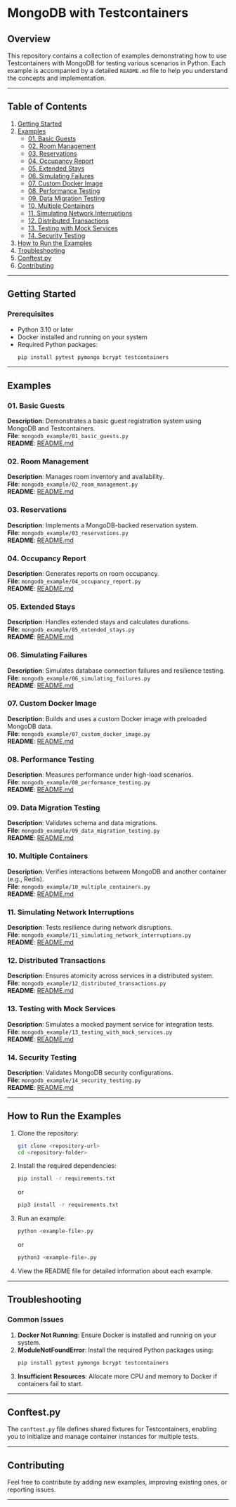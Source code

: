 # **MongoDB with Testcontainers**

## **Overview**
This repository contains a collection of examples demonstrating how to use Testcontainers with MongoDB for testing various scenarios in Python. Each example is accompanied by a detailed `README.md` file to help you understand the concepts and implementation.

---

## **Table of Contents**
1. [Getting Started](#getting-started)
2. [Examples](#examples)
    - [01. Basic Guests](#01-basic-guests)
    - [02. Room Management](#02-room-management)
    - [03. Reservations](#03-reservations)
    - [04. Occupancy Report](#04-occupancy-report)
    - [05. Extended Stays](#05-extended-stays)
    - [06. Simulating Failures](#06-simulating-failures)
    - [07. Custom Docker Image](#07-custom-docker-image)
    - [08. Performance Testing](#08-performance-testing)
    - [09. Data Migration Testing](#09-data-migration-testing)
    - [10. Multiple Containers](#10-multiple-containers)
    - [11. Simulating Network Interruptions](#11-simulating-network-interruptions)
    - [12. Distributed Transactions](#12-distributed-transactions)
    - [13. Testing with Mock Services](#13-testing-with-mock-services)
    - [14. Security Testing](#14-security-testing)
3. [How to Run the Examples](#how-to-run-the-examples)
4. [Troubleshooting](#troubleshooting)
5. [Conftest.py](#conftestpy)
6. [Contributing](#contributing)

---

## **Getting Started**

### **Prerequisites**
- Python 3.10 or later
- Docker installed and running on your system
- Required Python packages:
  ```bash
  pip install pytest pymongo bcrypt testcontainers
  ```

---

## **Examples**

### 01. Basic Guests
**Description**: Demonstrates a basic guest registration system using MongoDB and Testcontainers.  
**File**: `mongodb_example/01_basic_guests.py`  
**README**: [README.md](01_basic_guests/README.md)

### 02. Room Management
**Description**: Manages room inventory and availability.  
**File**: `mongodb_example/02_room_management.py`  
**README**: [README.md](02_room_management/README.md)

### 03. Reservations
**Description**: Implements a MongoDB-backed reservation system.  
**File**: `mongodb_example/03_reservations.py`  
**README**: [README.md](03_reservations/README.md)

### 04. Occupancy Report
**Description**: Generates reports on room occupancy.  
**File**: `mongodb_example/04_occupancy_report.py`  
**README**: [README.md](04_occupancy_report/README.md)

### 05. Extended Stays
**Description**: Handles extended stays and calculates durations.  
**File**: `mongodb_example/05_extended_stays.py`  
**README**: [README.md](05_extended_stays/README.md)

### 06. Simulating Failures
**Description**: Simulates database connection failures and resilience testing.  
**File**: `mongodb_example/06_simulating_failures.py`  
**README**: [README.md](06_simulating_failures/README.md)

### 07. Custom Docker Image
**Description**: Builds and uses a custom Docker image with preloaded MongoDB data.  
**File**: `mongodb_example/07_custom_docker_image.py`  
**README**: [README.md](07_custom_docker_image/README.md)

### 08. Performance Testing
**Description**: Measures performance under high-load scenarios.  
**File**: `mongodb_example/08_performance_testing.py`  
**README**: [README.md](08_performance_testing/README.md)

### 09. Data Migration Testing
**Description**: Validates schema and data migrations.  
**File**: `mongodb_example/09_data_migration_testing.py`  
**README**: [README.md](09_data_migration_testing/README.md)

### 10. Multiple Containers
**Description**: Verifies interactions between MongoDB and another container (e.g., Redis).  
**File**: `mongodb_example/10_multiple_containers.py`  
**README**: [README.md](10_multiple_containers/README.md)

### 11. Simulating Network Interruptions
**Description**: Tests resilience during network disruptions.  
**File**: `mongodb_example/11_simulating_network_interruptions.py`  
**README**: [README.md](11_simulating_network_interruptions/README.md)

### 12. Distributed Transactions
**Description**: Ensures atomicity across services in a distributed system.  
**File**: `mongodb_example/12_distributed_transactions.py`  
**README**: [README.md](12_distributed_transactions/README.md)

### 13. Testing with Mock Services
**Description**: Simulates a mocked payment service for integration tests.  
**File**: `mongodb_example/13_testing_with_mock_services.py`  
**README**: [README.md](13_testing_with_mock_services/README.md)

### 14. Security Testing
**Description**: Validates MongoDB security configurations.  
**File**: `mongodb_example/14_security_testing.py`  
**README**: [README.md](14_security_testing/README.md)

---

## **How to Run the Examples**

1. Clone the repository:
   ```bash
   git clone <repository-url>
   cd <repository-folder>
   ```

2. Install the required dependencies:
   ```bash
   pip install -r requirements.txt
   ```
   or
    ```bash
   pip3 install -r requirements.txt
   ```

4. Run an example:
   ```bash
   python <example-file>.py
   ```
   or
    ```bash
   python3 <example-file>.py
   ```

6. View the README file for detailed information about each example.

---

## **Troubleshooting**

### Common Issues
1. **Docker Not Running**: Ensure Docker is installed and running on your system.
2. **ModuleNotFoundError**: Install the required Python packages using:
   ```bash
   pip install pytest pymongo bcrypt testcontainers
   ```
3. **Insufficient Resources**: Allocate more CPU and memory to Docker if containers fail to start.

---

## **Conftest.py**
The `conftest.py` file defines shared fixtures for Testcontainers, enabling you to initialize and manage container instances for multiple tests.

---

## **Contributing**
Feel free to contribute by adding new examples, improving existing ones, or reporting issues.

---
